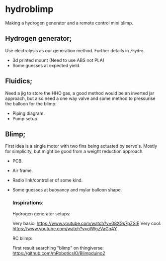 # hydroblimp
Making a hydrogen generator and a remote control mini blimp.

## Hydrogen generator;
Use electrolysis as our generation method. Further details in `/hydro`.

- 3d printed mount (Need to use ABS not PLA)
- Some guesses at expected yield.

## Fluidics;
Need a jig to store the HHO gas, a good method would be an inverted jar
approach, but also need a one way valve and some method to pressurise the
balloon for the blimp:

- Piping diagram.
- Pump setup.

## Blimp;
First idea is a single motor with two fins being actuated by servo's.
Mostly for simplicity, but might be good from a weight reduction approach.

- PCB.
- Air frame.
- Radio link/controller of some kind.
- Some guesses at buoyancy and mylar balloon shape.


  ### Inspirations:
  Hydrogen generator setups:
  
  Very basic: https://www.youtube.com/watch?v=08XGs7pZSlE
  Very cool: https://www.youtube.com/watch?v=oIWgzVaGn4Y

  RC blimp:

  First result searching "blimp" on thingiverse: https://github.com/mRoboticsIO/Blimpduino2
